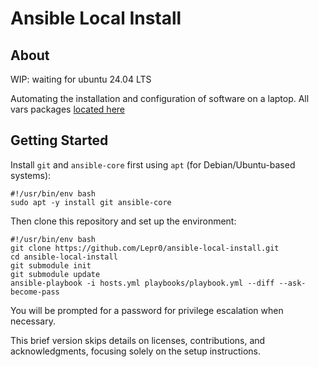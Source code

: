 # Ansible Local Install

## About

WIP: waiting for ubuntu 24.04 LTS

Automating the installation and configuration of software on a laptop.
All vars packages [located here](playbooks/includes)

## Getting Started

Install `git` and `ansible-core` first using `apt` (for Debian/Ubuntu-based systems):

```
#!/usr/bin/env bash
sudo apt -y install git ansible-core
```
Then clone this repository and set up the environment:
```
#!/usr/bin/env bash
git clone https://github.com/Lepr0/ansible-local-install.git
cd ansible-local-install
git submodule init
git submodule update
ansible-playbook -i hosts.yml playbooks/playbook.yml --diff --ask-become-pass
```
You will be prompted for a password for privilege escalation when necessary.

This brief version skips details on licenses, contributions, and acknowledgments, focusing solely on the setup instructions.
